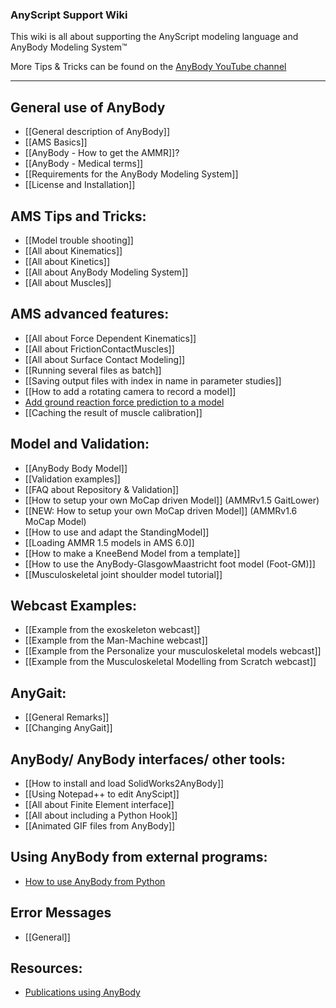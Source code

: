 ### AnyScript Support Wiki

This wiki is all about supporting the AnyScript modeling language and AnyBody Modeling System™

More Tips & Tricks can be found on the [AnyBody YouTube channel](http://www.youtube.com/user/anybodytech)

---
## General use of AnyBody
* [[General description of AnyBody]]
* [[AMS Basics]]
* [[AnyBody - How to get the AMMR]]?
* [[AnyBody - Medical terms]]
* [[Requirements for the AnyBody Modeling System]]
* [[License and Installation]]


## AMS Tips and Tricks:
* [[Model trouble shooting]]
* [[All about Kinematics]]
* [[All about Kinetics]]
* [[All about AnyBody Modeling System]]
* [[All about Muscles]]


## AMS advanced features:
* [[All about Force Dependent Kinematics]]
* [[All about FrictionContactMuscles]]
* [[All about Surface Contact Modeling]]
* [[Running several files as batch]]
* [[Saving output files with index in name in parameter studies]]
* [[How to add a rotating camera to record a model]]
* [Add ground reaction force prediction to a model](https://github.com/AnyBody/GRF-prediction/blob/master/README.md)
* [[Caching the result of muscle calibration]]


## Model and Validation:
* [[AnyBody Body Model]]
* [[Validation examples]]
* [[FAQ about Repository & Validation]]
* [[How to setup your own MoCap driven Model]] (AMMRv1.5 GaitLower)
* [[NEW: How to setup your own MoCap driven Model]] (AMMRv1.6 MoCap Model)
* [[How to use and adapt the StandingModel]]
* [[Loading AMMR 1.5 models in AMS 6.0]]
* [[How to make a KneeBend Model from a template]]
* [[How to use the AnyBody-GlasgowMaastricht foot model (Foot-GM)]]
* [[Musculoskeletal joint shoulder model tutorial]]


## Webcast Examples:
* [[Example from the exoskeleton webcast]]
* [[Example from the Man-Machine webcast]]
* [[Example from the Personalize your musculoskeletal models webcast]]
* [[Example from the Musculoskeletal Modelling from Scratch webcast]]


## AnyGait:
* [[General Remarks]]
* [[Changing AnyGait]]


## AnyBody/ AnyBody interfaces/ other tools:
* [[How to install and load SolidWorks2AnyBody]]
* [[Using Notepad++ to edit AnyScipt]]
* [[All about Finite Element interface]]
* [[All about including a Python Hook]]
* [[Animated GIF files from AnyBody]]


## Using AnyBody from external programs:
* [How to use AnyBody from Python](http://nbviewer.ipython.org/github/AnyBody-Research-Group/AnyPyTools/blob/master/Tutorial/00_AnyPyTools_tutorial.ipynb)


## Error Messages
* [[General]]


## Resources:
* [Publications using AnyBody](http://www.anybodytech.com/index.php?id=716)


